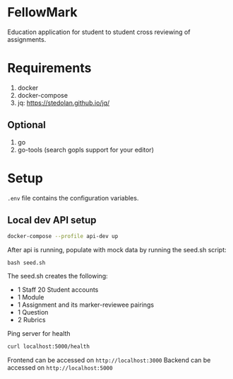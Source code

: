 # FellowMark
Education application for student to student cross reviewing of assignments.

# Requirements
1. docker
2. docker-compose
3. jq: https://stedolan.github.io/jq/

## Optional
1. go
2. go-tools (search gopls support for your editor)

# Setup
`.env` file contains the configuration variables.

## Local dev API setup
```sh
docker-compose --profile api-dev up
```

After api is running, populate with mock data by running the seed.sh script:
```
bash seed.sh
```

The seed.sh creates the following:
* 1 Staff 20 Student accounts
* 1 Module
* 1 Assignment and its marker-reviewee pairings
* 1 Question
* 2 Rubrics

Ping server for health
```sh
curl localhost:5000/health
```

Frontend can be accessed on `http://localhost:3000`
Backend can be accessed on `http://localhost:5000`
